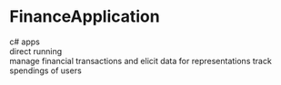 # FinanceApplication
c# apps<br>
direct running<br>
manage financial transactions
and elicit data for representations
track spendings of users
